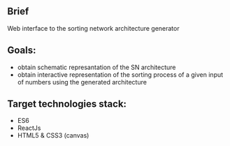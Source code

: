 Brief
-----

Web interface to the sorting network architecture generator

Goals:
------
* obtain schematic represantation of the SN architecture
* obtain interactive representation of the sorting process of a given input of numbers using the generated architecture

Target technologies stack:
--------------------------
* ES6
* ReactJs
* HTML5 & CSS3 (canvas)
